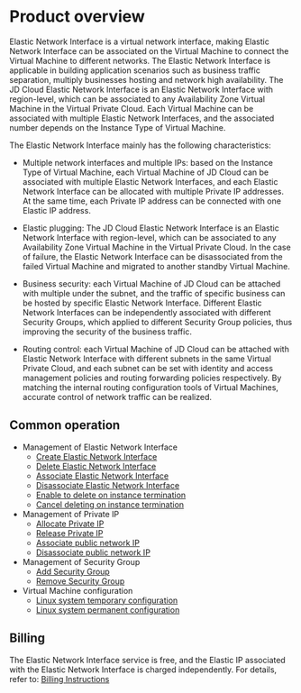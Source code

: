 # Product overview

Elastic Network Interface is a virtual network interface, making Elastic Network Interface can be associated on the Virtual Machine to connect the Virtual Machine to different networks. The Elastic Network Interface is applicable in building application scenarios such as business traffic separation, multiply businesses hosting and network high availability. The JD Cloud Elastic Network Interface is an Elastic Network Interface with region-level, which can be associated to any Availability Zone Virtual Machine in the Virtual Private Cloud. Each Virtual Machine can be associated with multiple Elastic Network Interfaces, and the associated number depends on the Instance Type of Virtual Machine.

The Elastic Network Interface mainly has the following characteristics:

* Multiple network interfaces and multiple IPs: based on the Instance Type of Virtual Machine, each Virtual Machine of JD Cloud can be associated with multiple Elastic Network Interfaces, and each Elastic Network Interface can be allocated with multiple Private IP addresses. At the same time, each Private IP address can be connected with one Elastic IP address.

* Elastic plugging: The JD Cloud Elastic Network Interface is an Elastic Network Interface with region-level, which can be associated to any Availability Zone Virtual Machine in the Virtual Private Cloud. In the case of failure, the Elastic Network Interface can be disassociated from the failed Virtual Machine and migrated to another standby Virtual Machine.

* Business security: each Virtual Machine of JD Cloud can be attached with multiple under the subnet, and the traffic of specific business can be hosted by specific Elastic Network Interface. Different Elastic Network Interfaces can be independently associated with different Security Groups, which applied to different Security Group policies, thus improving the security of the business traffic.

* Routing control: each Virtual Machine of JD Cloud can be attached with Elastic Network Interface with different subnets in the same Virtual Private Cloud, and each subnet can be set with identity and access management policies and routing forwarding policies respectively. By matching the internal routing configuration tools of Virtual Machines, accurate control of network traffic can be realized.

## Common operation

- Management of Elastic Network Interface
	- [Create Elastic Network Interface](../Operation-Guide/Elastic-Network-Interface-Management/Create-Elastic-Network-Interface.md)
	- [Delete Elastic Network Interface](../Operation-Guide/Elastic-Network-Interface-Management/Delete-Elastic-Network-Interface.md)
	- [Associate Elastic Network Interface](../Operation-Guide/Elastic-Network-Interface-Management/Associate-Elastic-Network-Interface.md)
	- [Disassociate Elastic Network Interface](../Operation-Guide/Elastic-Network-Interface-Management/Disassociate-Elastic-Network-Interface.md)
	- [Enable to delete on instance termination](../Operation-Guide/Elastic-Network-Interface-Management/Enable-Delete-with-VM.md)
	- [Cancel deleting on instance termination](../Operation-Guide/Elastic-Network-Interface-Management/Disable-Delete-with-VM.md)
- Management of Private IP
	- [Allocate Private IP](../Operation-Guide/Private-IP-Management/Allocate-Secondary-IP.md)
	- [Release Private IP](../Operation-Guide/Private-IP-Management/Unassign-Secondary-IP.md)
	- [Associate public network IP](../Operation-Guide/Private-IP-Management/Associate-Elastic-IP.md)
	- [Disassociate public network IP](../Operation-Guide/Private-IP-Management/Disassociate-Elastic-IP.md)
- Management of Security Group
	- [Add Security Group](../Operation-Guide/Security-Group-Management/Associate-Security-Group.md)
	- [Remove Security Group](../Operation-Guide/Security-Group-Management/Disassociate-Security-Group.md)
- Virtual Machine configuration
	- [Linux system temporary configuration](../Operation-Guide/VM-Configuration/Linux-Temporary-Configuration.md)
	- [Linux system permanent configuration](../Operation-Guide/VM-Configuration/Linux-Temporary-Configuration.md)

## Billing
The Elastic Network Interface service is free, and the Elastic IP associated with the Elastic Network Interface is charged independently. For details, refer to: [Billing Instructions](../Pricing/Billing-Overview.md)
